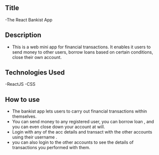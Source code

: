 ## Title

-The React Bankist App

## Description

- This is a web mini app for financial transactions. It enables it users to send money to other users, borrow loans based on certain conditions, close their own account.

## Technologies Used

-ReactJS
-CSS

## How to use

- The bankist app lets users to carry out financial transactions within themselves.
- You can send money to any registered user, you can borrow loan , and you can even close down your account at will.
- Login with any of the acc details and transact with the other accounts using their username .
- you can also login to the other accounts to see the details of transactions you performed with them.
